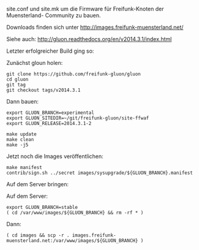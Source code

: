 
site.conf und site.mk um die Firmware für Freifunk-Knoten der Muensterland-
Community zu bauen.

Downloads finden sich unter http://images.freifunk-muensterland.net/

Siehe auch: http://gluon.readthedocs.org/en/v2014.3.1/index.html

Letzter erfolgreicher Build ging so:

Zunächst gloun holen:
```
git clone https://github.com/freifunk-gluon/gluon
cd gluon
git tag
git checkout tags/v2014.3.1
```

Dann bauen:
```
export GLUON_BRANCH=experimental
export GLUON_SITEDIR=~/git/freifunk-gluon/site-ffwaf
export GLUON_RELEASE=2014.3.1-2

make update
make clean
make -j5
```

Jetzt noch die Images veröffentlichen:
```
make manifest
contrib/sign.sh ../secret images/sysupgrade/${GLUON_BRANCH}.manifest
```

Auf dem Server bringen:

Auf dem Server:
```
export GLUON_BRANCH=stable
( cd /var/www/images/${GLUON_BRANCH} && rm -rf * )
```
Dann:
```
( cd images && scp -r . images.freifunk-muensterland.net:/var/www/images/${GLUON_BRANCH} )
```
